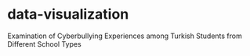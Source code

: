 # data-visualization
Examination of Cyberbullying Experiences among Turkish Students from Different School Types

